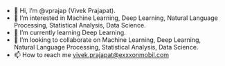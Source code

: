 - 👋 Hi, I’m @vprajap (Vivek Prajapat).
- 👀 I’m interested in Machine Learning, Deep Learning, Natural Language Processing, Statistical Analysis, Data Science. 
- 🌱 I’m currently learning Deep Learning.
- 💞️ I’m looking to collaborate on Machine Learning, Deep Learning, Natural Language Processing, Statistical Analysis, Data Science.
- 📫 How to reach me vivek.prajapat@exxxonmobil.com

<!---
vprajap/vprajap is a ✨ special ✨ repository because its `README.md` (this file) appears on your GitHub profile.
You can click the Preview link to take a look at your changes.
--->

